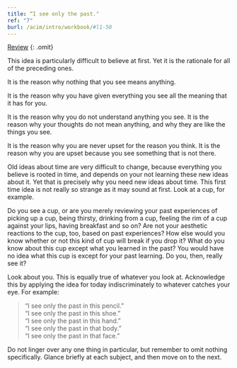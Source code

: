 ```yaml
---
title: “I see only the past."
ref: "7"
burl: /acim/intro/workbook/#l1-50
---
```


<a class="hide-review" href="/workbook/l052/#l007">Review</a>
{: .omit}

This idea is particularly difficult to believe at first. Yet it is the
rationale for all of the preceding ones.

<div markdown="1" class="indent">
It is the reason why nothing that you see means anything.

It is the reason why you have given everything you see all the meaning
that it has for you.

It is the reason why you do not understand anything you see. It is the
reason why your thoughts do not mean anything, and why they are like the
things you see.

It is the reason why you are never upset for the reason you think. It
is the reason why you are upset because you see something
that is not there.
</div>

Old ideas about time are very difficult to change, because everything
you believe is rooted in time, and depends on your not learning these
new ideas about it. Yet that is precisely why you need new ideas about
time. This first time idea is not really so strange as it may sound at
first. Look at a cup, for example.

Do you see a cup, or are you merely reviewing your past experiences of
picking up a cup, being thirsty, drinking from a cup, feeling the rim of
a cup against your lips, having breakfast and so on? Are not your
aesthetic reactions to the cup, too, based on past experiences? How else
would you know whether or not this kind of cup will break if you drop
it? What do you know about this cup except what you learned in the past?
You would have no idea what this cup is except for your past learning.
Do you, then, really see it?

Look about you. This is equally true of whatever you look at.
Acknowledge this by applying the idea for today indiscriminately to
whatever catches your eye. For example:

> “I see only the past in this pencil.”<br/>
> “I see only the past in this shoe.”<br/>
> “I see only the past in this hand.”<br/>
> “I see only the past in that body.”<br/>
> “I see only the past in that face.”

Do not linger over any one thing in particular, but remember to omit
nothing specifically. Glance briefly at each subject, and then move on
to the next.

